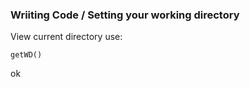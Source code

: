 ### Wriiting Code / Setting your working directory 

View current directory use:

```
getWD()
```

ok